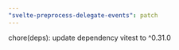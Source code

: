 ```yaml
---
"svelte-preprocess-delegate-events": patch
---
```


chore(deps): update dependency vitest to ^0.31.0
